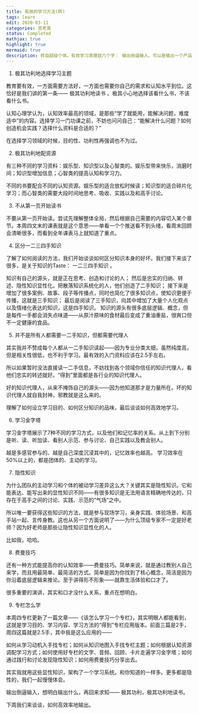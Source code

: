 ```yaml
---
title: 有效的学习方法(转)
tags: learn
edit: 2020-03-11
categories: 思考类
status: Completed
mathjax: true
highlight: true
mermaid: true
description: 转自超级个体。有效学习真理就六个字： 输出倒逼输入。可以是输出一个产品（功利地学习），参与一个项目（隐性知识），与行业大牛沟通（一二手知识 ），如果没有这些获得反馈的环境，就试着教别人（费曼技巧）。
---
```

1. 极其功利地选择学习主题

教育要有效，一方面需要方法好，一方面也需要你自己的需求和认知水平到位。这恰好是我们讲的第一条—— 极其功利地读书 。极其小心地选择该看什么书，不该看什么书。

认知心理学认为，认知效率最高的领域，是那些“学了就能用，能解决问题，难度适中”的内容。选择学习一门功课之前，不妨也问问自己：“能解决什么问题？如何创造机会实践？选择什么资料是合适的？”

在选择学习领域的时候，目的性、功利性再强调也不为过。

2. 极其功利地配资源

有三种不同的学习资料：娱乐型、知识型以及心智类的。娱乐型带来快乐，消磨时间；知识型增加信息；心智类的提高认知和学习力。

不同的书要配合不同的认知资源。娱乐型的适合放松时候读；知识型的适合碎片化学习；而心智类的需要大段时间地思考、吸收、实践以及和高手讨论。

3. 不从第一页开始读书

不要从第一页开始读。尝试先理解整体全局，然后根据自己需要的内容切入某个章节。本周四文末的课表就是这个意思——单看一个个推送看不到头绪，看周末回顾会清晰很多，而看到全年课表马上就知道了重点。

4. 区分一二三四手知识

了解了如何阅读的方法，我们开始谈谈如何区分知识本身的好坏。我们接下来谈了很多，是关于知识的Taste： 一二三四手知识 。

知识有自己的源头，就是正在思考、创造和讨论的人；
然后是忠实的归纳、转述、隐性知识显性化。把散落知识系统化的人，他们创造了二手知识；
接下来是增加了很多案例、故事、段子等传播点，同时也简化了很多知识点，使知识更便于传播，这就是三手知识；
最后是阅读了三手知识，向其中增加了大量个人化观点以及情绪化表达的知识，这是四手知识。
知识的源头有很多底层逻辑、概念，但是每传一手都会消失点味道——从原汁原味的食材最后变成了重油重盐，很爽口但不一定健康的食品。

5. 并不是所有人都需要一二手知识，但都需要代理人

其实我并不赞成每个人都从一二手知识读起——因为专业分类太细，虽然纯度高，但是相关性很低，也不利于学习。最有效的入门资料应该在2.5手左右。

所以如果暂时没法直接读一二手信息，不妨找到各个领域你信任的知识代理人，看他们忠实的转述就好。“得到”里面都是各行业的知识代理人。

好的知识代理人，从来不掩饰自己的源头——因为他知道那才是力量所在。坏的知识代理人就自我封神，邪教就是这么来的。

理解了如何设立学习目的、如何区分知识的品味，最后谈谈如何高效地学习。

6. 学习金字塔

学习金字塔展示了7种不同的学习方式，以及他们和记忆率的关系。从上到下分别是听、读、听加读、看别人示范、参与讨论、自己实践以及教会别人。

越是多感官参与的、越是自己深度沉浸其中的，记忆效率也越高。 学习效率在50%以上的，都是团体的、主动的学习。

7. 隐性知识

为什么团队的主动学习和个体的被动学习差异这么大？关键其实是隐性知识。它和能表达、能写出来的显性知识不同——有很多知识是无法用语言精确地传达的，只存在于高手之间的讨论、实践、示范的“气场”之中。

所以唯一要获得这些知识的方法，就是参与现场学习，亲身实践、体验场景、和高手站一起、言传身教。这也从另一个方面说明了——为什么顶级专家不一定是好老师？因为好老师是那些让隐性知识显性化的人。

比如我，哈哈。

8. 费曼技巧

还有一种方式能提高你的认知效率——费曼技巧。简单来说，就是通过教别人自己来学，而且用最简单、最简洁的方式。简单是因为你找到了核心概念，简洁是因为你沿着底层逻辑来推论。至于讲得形不形象——就靠生活体验和口才了。

很多重要的演讲，其实和口才没什么关系，重点在想明白。

9. 专栏怎么学

本周四专栏更新了一篇文章——《该怎么学习一个专栏》，其实明眼人都能看到，这就是学习目的、学习内容、学习方法的“得到”专栏应用版本。前面三篇是2手，周四这篇就是2.5手，其中我是这么应用的——

如何从学习动机入手找专栏；如何从知识地图入手找专栏主题；如何根据认知资源调配学习方式；如何使用好专栏的文字、音频、回顾、卡片走遍学习金字塔；如何通过践行和讨论发现隐性知识；如何用费曼技巧分享出去。

其实我就用这些显性知识，架构了一个学习系统。和你知道的一样多。更多都是隐性的，我们一起慢慢体会。

输出倒逼输入，想明白输出什么，再回来求知—— 极其功利，极其功利地读书。

下周我们来谈谈，如何高效率地输出。